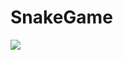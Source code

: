# SnakeGame
<img src="https://user-images.githubusercontent.com/74255322/117653633-e2c59900-b151-11eb-8e91-376aff15795a.jpg">
